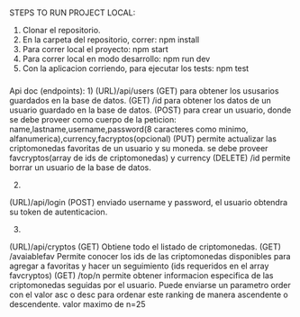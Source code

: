 ###
STEPS TO RUN PROJECT LOCAL: 
1) Clonar el repositorio.
2) En la carpeta del repositorio, correr: npm install
3) Para correr local el proyecto: npm start
4) Para correr local en modo desarrollo: npm run dev
5) Con la aplicacion corriendo, para ejecutar los tests: npm test

###
Api doc (endpoints):
1)
(URL)/api/users 
(GET) para obtener los ususarios guardados en la base de datos.
(GET) /id para obtener los datos de un usuario guardado en la base de datos.
(POST) para crear un usuario, donde se debe proveer como cuerpo de la peticion: name,lastname,username,password(8 caracteres como minimo, alfanumerica),currency,facryptos(opcional)
(PUT) permite actualizar las criptomonedas favoritas de un usuario y su moneda. se debe proveer favcryptos(array de ids de criptomonedas) y currency
(DELETE) /id permite borrar un usuario de la base de datos.

2)
(URL)/api/login
(POST) enviado username y password, el usuario obtendra su token de autenticacion.

3)
(URL)/api/cryptos
(GET) Obtiene todo el listado de criptomonedas.
(GET) /avaiablefav Permite conocer los ids de las criptomonedas disponibles para agregar a favoritas y hacer un seguimiento (ids requeridos en el array favcryptos)
(GET) /top/n permite obtener informacion especifica de las criptomonedas seguidas por el usuario. Puede enviarse un parametro order con el valor asc o desc para ordenar este ranking de manera ascendente o descendente.
         valor maximo de n=25
